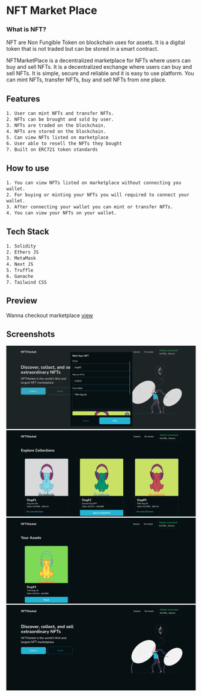 # NFT Market Place

### What is NFT?

NFT are Non Fungible Token on blockchain uses for assets. It is a digital token that is not traded but can be stored in a smart contract.

NFTMarketPlace is a decentralized marketplace for NFTs where users can buy and sell NFTs. It is a decentralized exchange where users can buy and sell NFTs. It is simple, secure and reliable and it is easy to use platform. You can mint NFTs, transfer NFTs, buy and sell NFTs from one place.

## Features

    1. User can mint NFTs and transfer NFTs.
    2. NFTs can be brought and sold by user.
    3. NFTs are traded on the blockchain.
    4. NFTs are stored on the blockchain.
    5. Can view NFTs listed on marketplace
    6. User able to resell the NFTs they bought
    7. Built on ERC721 token standards

## How to use

    1. You can view NFTs listed on marketplace without connecting you wallet.
    2. For buying or minting your NFTs you will required to connect your wallet.
    3. After connecting your wallet you can mint or transfer NFTs.
    4. You can view your NFTs on your wallet.

## Tech Stack

    1. Solidity
    2. Ethers JS
    3. MetaMask
    4. Next JS
    5. Truffle
    6. Ganache
    7. Tailwind CSS

## Preview

Wanna checkout marketplace [view](https://marketplace-ritesh-15.vercel.app/)

## Screenshots

![Image One](/image_1.png)
![Image One](/image_2.png)
![Image One](/image_3.png)
![Image One](/image_4.png)
